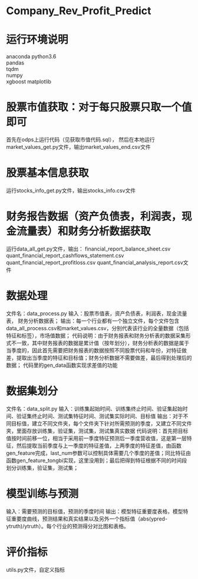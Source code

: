 # Company_Rev_Profit_Predict
# 运行环境说明
anaconda python3.6  
pandas  
tqdm  
numpy  
xgboost
matplotlib
# 股票市值获取：对于每只股票只取一个值即可
首先在odps上运行代码（见获取市值代码.sql），
然后在本地运行market_values_get.py文件，输出market_values_end.csv文件
# 股票基本信息获取
运行stocks_info_get.py文件，输出stocks_info.csv文件
# 财务报告数据（资产负债表，利润表，现金流量表）和财务分析数据获取
运行data_all_get.py文件，输出：
financial_report_balance_sheet.csv
quant_financial_report_cashflows_statement.csv
quant_financial_report_profitloss.csv
quant_financial_analysis_report.csv文件
# 数据处理
文件名：data_process.py
输入：股票市值表，资产负债表，利润表，现金流量表， 财务分析数据表；
输出：每一个行业都有一个独立文件，每个文件包含data_all_process.csv和market_values.csv，分别代表该行业的全量数据（包括特征和标签），市场值数据；
代码说明：由于财务报表和财务分析表的数据采集形式不一致，其中财务报表的数据是累计值（按年划分），财务分析表的数据是属于当季度的，因此首先需要把财务报表的数据按照不同股票代码和年份，对特征做差，提取出当季度的特征和目标值；财务分析数据不需要做差，最后得到处理后的数据；
代码里的gen_data函数实现求差值的功能
# 数据集划分
文件名：data_split.py
输入：训练集起始时间、训练集终止时间、验证集起始时间、验证集终止时间、测试集特征时间、测试集实际时间、目标值
输出：对于不同目标值，建立不同文件夹，每个文件夹下针对所需预测的季度，又建立不同文件夹，里面存放训练集，验证集，测试集，测试集真实数据
代码说明：首先把目标值按时间前移一位，相当于采用前一季度特征预测后一季度营收值，这是第一层特征，然后提取当前季度与上一季度的特征差值，上两季度的特征差值，由函数gen_feature完成，last_num参数可以控制具体需要几个季度的差值；同比特征由函数gen_feature_tongbi实现，这里没用到；最后把得到特征根据不同的时间段划分训练集，验证集，测试集；
# 模型训练与预测
输入：需要预测的目标值，预测的季度时间
输出：模型特征重要度表格，模型特征重要度曲线，预测结果和真实结果以及另外一个指标值（abs(ypred-ytruth)/ytruth）。每个行业的预测得分对比图和表格。
# 评价指标
utils.py文件，自定义指标

